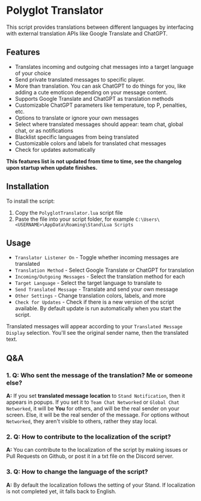 # Polyglot Translator

This script provides translations between different languages by interfacing with external translation APIs like Google Translate and ChatGPT.

## Features

- Translates incoming and outgoing chat messages into a target language of your choice
- Send private translated messages to specific player.
- More than translation. You can ask ChatGPT to do things for you, like adding a cute emoticon depending on your message content.
- Supports Google Translate and ChatGPT as translation methods 
- Customizable ChatGPT parameters like temperature, top P, penalties, etc.
- Options to translate or ignore your own messages
- Select where translated messages should appear: team chat, global chat, or as notifications 
- Blacklist specific languages from being translated
- Customizable colors and labels for translated chat messages
- Check for updates automatically

**This features list is not updated from time to time, see the changelog upon startup when update finishes.**

## Installation

To install the script:

1. Copy the `PolyglotTranslator.lua` script file
2. Paste the file into your script folder, for example `C:\Users\<USERNAME>\AppData\Roaming\Stand\Lua Scripts`

## Usage

- `Translator Listener On` - Toggle whether incoming messages are translated 
- `Translation Method` - Select Google Translate or ChatGPT for translation
- `Incoming/Outgoing Messages` - Select the translation method for each
- `Target Language` - Select the target language to translate to
- `Send Translated Message` - Translate and send your own message
- `Other Settings` - Change translation colors, labels, and more
- `Check for Updates` - Check if there is a new version of the script available. By default update is run automatically when you start the script.


Translated messages will appear according to your `Translated Message Display` selection. You'll see the original sender name, then the translated text.

## Q&A

### 1. Q: Who sent the message of the translation? Me or someone else?

**A:** If you set **translated message location** to `Stand Notification`, then it appears in popups. If you set it to `Team Chat Networked` or `Global Chat Networked`, it will be **You** for others, and will be the real sender on your screen. Else, it will be the real sender of the message. For options without `Networked`, they aren't visible to others, rather they stay local.

### 2. Q: How to contribute to the localization of the script?

**A:** You can contribute to the localization of the script by making issues or Pull Requests on Github, or post it in a txt file on the Discord server.

### 3. Q: How to change the language of the script?

**A:** By default the localization follows the setting of your Stand. If localization is not completed yet, iit falls back to English.
